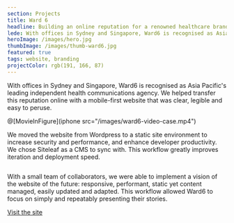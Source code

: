 ```yaml
---
section: Projects
title: Ward 6
headline: Building an online reputation for a renowned healthcare branding agency.
lede: With offices in Sydney and Singapore, Ward6 is recognised as Asia Pacific's leading independent health communications agency. We helped transfer this reputation online with a mobile-first website that was clear, legible and easy to peruse.
heroImage: /images/hero.jpg
thumbImage: /images/thumb-ward6.jpg
featured: true
tags: website, branding
projectColor: rgb(191, 166, 87)
---
```


With offices in Sydney and Singapore, Ward6 is recognised as Asia Pacific's leading independent health communications agency. We helped transfer this reputation online with a mobile-first website that was clear, legible and easy to peruse.

@[MovieInFigure](iphone src="/images/ward6-video-case.mp4")

We moved the website from Wordpress to a static site environment to increase security and performance, and enhance developer productivity. We chose Siteleaf as a CMS to sync with. This workflow greatly improves iteration and deployment speed.

<figure class="Figure Figure--large Block--figure">
  <img src="/images/ward6-mobile.jpg" alt="">
</figure>

With a small team of collaborators, we were able to implement a vision of the website of the future: responsive, performant, static yet content managed, easily updated and adapted. This workflow allowed Ward6 to focus on simply and repeatably presenting their stories.

<a class="Button Button--outline" href="http://www.ward6.asia">Visit the site</a>

